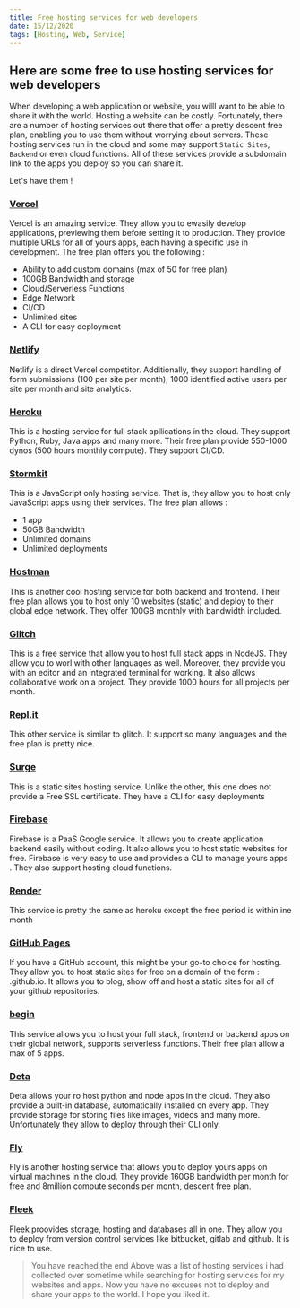 ```yaml
---
title: Free hosting services for web developers
date: 15/12/2020
tags: [Hosting, Web, Service]
---
```


## Here are some free to use hosting services for web developers

When developing a web application or website, you willl want to be able to share it with the world. Hosting
a website can be costly. Fortunately, there are a number of hosting services out there that offer a pretty descent free plan, enabling you to use them without worrying about servers. These hosting services run in the cloud and some may support `Static Sites`, `Backend` or even cloud functions. All of these services provide a subdomain link to the apps you deploy so you can share it.

Let's have them !

### [Vercel](https://vercel.com)
Vercel is an amazing service. They allow you to ewasily develop applications, previewing them before setting it to production. They provide multiple URLs for all of yours apps, each having a specific use in development. The free plan offers you the following : 
- Ability to add custom domains (max of 50 for free plan)
- 100GB Bandwidth and storage
- Cloud/Serverless Functions 
- Edge Network
- CI/CD
- Unlimited sites
- A CLI for easy deployment

### [Netlify](https://netlify.com)
Netlify is a direct Vercel competitor. Additionally, they support handling of form submissions (100 per site per month), 1000 identified active users per site per month and site analytics.

### [Heroku](https://heroku.com)
This is a hosting service for full stack apllications in the cloud. They support Python, Ruby, Java apps and many more. Their free plan provide 550-1000 dynos (500 hours monthly compute). They support CI/CD.

### [Stormkit](https://stormkit.io)
This is a JavaScript only hosting service. That is, they allow you to host only JavaScript apps using their services. The free plan allows :
- 1 app
- 50GB Bandwidth
- Unlimited domains
- Unlimited deployments

### [Hostman](https://hostman.com)
This is another cool hosting service for both backend and frontend. Their free plan allows you to host only 10 websites (static) and deploy to their global edge network. They offer 100GB monthly with bandwidth included.

### [Glitch](https://glitch.com)
This is a free service that allow you to host full stack apps in NodeJS. They allow you to worl with other languages as well. Moreover, they provide you with an editor and an integrated terminal for working. It also allows collaborative work on a project. They provide 1000 hours for all projects per month.

### [Repl.it](https://repl.it)
This other service is similar to glitch. It support so many languages and the free plan is pretty nice.

### [Surge](https://surge.sh)
This is a static sites hosting service. Unlike the other, this one does not provide a Free SSL certificate. They have a CLI for easy deployments

### [Firebase](https://firebase.google.com)
Firebase is a PaaS Google service. It allows you to create application backend easily without coding. It also allows you to host static websites for free. Firebase is very easy to use and provides a CLI to manage yours apps . They also support hosting cloud functions.

### [Render](https://render.com)
This service is pretty the same as heroku except the free period is within ine month 

### [GitHub Pages](https://pages.github.com)
If you have a GitHub account, this might be your go-to choice for hosting. They allow you to host static sites for free on a domain of the form : <yourusername>.github.io. It allows you to blog, show off and host a static sites for all of your github repositories.

### [begin](https://begin.com)
This service allows you to host your full stack, frontend or backend apps on their global network, supports serverless functions. Their free plan allow a max of 5 apps.

### [Deta](https://deta.sh)
Deta allows your ro host python and node apps in the cloud. They also provide a built-in database, automatically installed on every app. They provide storage for storing files like images, videos and many more. Unfortunately they allow to deploy through their CLI only.

### [Fly](https://fly.io)
Fly is another hosting service that allows you to deploy yours apps on virtual machines in the cloud. They provide 160GB bandwidth per month for free and 8million compute seconds per month, descent free plan.

### [Fleek](https://fleek.co)
Fleek proovides storage, hosting and databases all in one. They allow you to deploy from version control services like bitbucket, gitlab and github. It is nice to use.

> You have reached the end
Above was a list of hosting services i had collected over sometime while searching for hosting services for my websites and apps. Now you have no excuses not to deploy and share your apps to the world. I hope you liked it.




